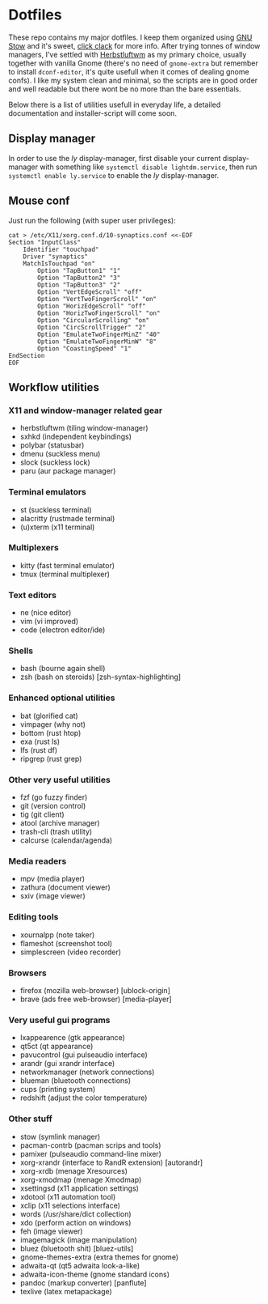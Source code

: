 # Dotfiles

These repo contains my major dotfiles. I keep them organized using [GNU Stow](https://www.gnu.org/software/stow/) and it's sweet, [click clack](https://matteogiorgi.github.io/config.html) for more info. After trying tonnes of window managers, I've settled with [Herbstluftwm](https://herbstluftwm.org/) as my primary choice, usually together with vanilla Gnome (there's no need of `gnome-extra` but remember to install `dconf-editor`, it's quite usefull when it comes of dealing gnome confs). I like my system clean and minimal, so the scripts are in good order and well readable but there wont be no more than the bare essentials.

Below there is a list of utilities usefull in everyday life, a detailed documentation and installer-script will come soon.



## Display manager

In order to use the *ly* display-manager, first disable your current display-manager with something like `systemctl disable lightdm.service`, then run `systemctl enable ly.service` to enable the *ly* display-manager.




## Mouse conf

Just run the following (with super user privileges):

```
cat > /etc/X11/xorg.conf.d/10-synaptics.conf <<-EOF
Section "InputClass"
    Identifier "touchpad"
    Driver "synaptics"
    MatchIsTouchpad "on"
        Option "TapButton1" "1"
        Option "TapButton2" "3"
        Option "TapButton3" "2"
        Option "VertEdgeScroll" "off"
        Option "VertTwoFingerScroll" "on"
        Option "HorizEdgeScroll" "off"
        Option "HorizTwoFingerScroll" "on"
        Option "CircularScrolling" "on"
        Option "CircScrollTrigger" "2"
        Option "EmulateTwoFingerMinZ" "40"
        Option "EmulateTwoFingerMinW" "8"
        Option "CoastingSpeed" "1"
EndSection
EOF
```




## Workflow utilities


### X11 and window-manager related gear

- herbstluftwm (tiling window-manager)
- sxhkd        (independent keybindings)
- polybar      (statusbar)
- dmenu        (suckless menu)
- slock        (suckless lock)
- paru         (aur package manager)


### Terminal emulators

- st        (suckless terminal)
- alacritty (rustmade terminal)
- (u)xterm  (x11 terminal)


### Multiplexers

- kitty (fast terminal emulator)
- tmux  (terminal multiplexer)


### Text editors

- ne   (nice editor)
- vim  (vi improved)
- code (electron editor/ide)


### Shells

- bash (bourne again shell)
- zsh  (bash on steroids) [zsh-syntax-highlighting]


### Enhanced optional utilities

- bat      (glorified cat)
- vimpager (why not)
- bottom   (rust htop)
- exa      (rust ls)
- lfs      (rust df)
- ripgrep  (rust grep)


### Other very useful utilities

- fzf       (go fuzzy finder)
- git       (version control)
- tig       (git client)
- atool     (archive manager)
- trash-cli (trash utility)
- calcurse  (calendar/agenda)


### Media readers

- mpv     (media player)
- zathura (document viewer)
- sxiv    (image viewer)


### Editing tools

- xournalpp    (note taker)
- flameshot    (screenshot tool)
- simplescreen (video recorder)


### Browsers

- firefox   (mozilla web-browser) [ublock-origin]
- brave     (ads free web-browser) [media-player]


### Very useful gui programs

- lxappearence   (gtk appearance)
- qt5ct          (qt appearance)
- pavucontrol    (gui pulseaudio interface)
- arandr         (gui xrandr interface)
- networkmanager (network connections)
- blueman        (bluetooth connections)
- cups           (printing system)
- redshift       (adjust the color temperature)


### Other stuff

- stow               (symlink manager)
- pacman-contrb      (pacman scrips and tools)
- pamixer            (pulseaudio command-line mixer)
- xorg-xrandr        (interface to RandR extension) [autorandr]
- xorg-xrdb          (menage Xresources)
- xorg-xmodmap       (menage Xmodmap)
- xsettingsd         (x11 application settings)
- xdotool            (x11 automation tool)
- xclip              (x11 selections interface)
- words              (/usr/share/dict collection)
- xdo                (perform action on windows)
- feh                (image viewer)
- imagemagick        (image manipulation)
- bluez              (bluetooth shit) [bluez-utils]
- gnome-themes-extra (extra themes for gnome)
- adwaita-qt         (qt5 adwaita look-a-like)
- adwaita-icon-theme (gnome standard icons)
- pandoc             (markup converter) [panflute]
- texlive            (latex metapackage)

